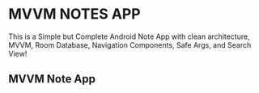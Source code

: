 # MVVM NOTES APP
This is a Simple but Complete Android Note App with clean architecture, MVVM, Room Database, Navigation Components, Safe Args, and Search View!

## MVVM Note App